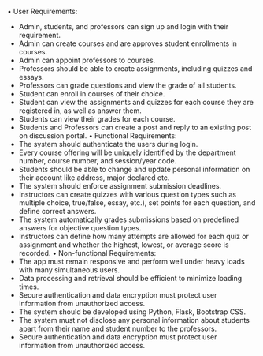 •	User Requirements:
-	Admin, students, and professors can sign up and login with their requirement.
-	Admin can create courses and are approves student enrollments in courses.
-	Admin can appoint professors to courses.
-	Professors should be able to create assignments, including quizzes and essays.
-	Professors can grade questions and view the grade of all students.
-	Student can enroll in courses of their choice.
-	Student can view the assignments and quizzes for each course they are registered in, as well as answer them. 
-	Students can view their grades for each course.
-	Students and Professors can create a post and reply to an existing post on discussion portal.
•	Functional Requirements:
-	The system should authenticate the users during login.
-	Every course offering will be uniquely identified by the department number, course number, and session/year code.
-	Students should be able to change and update personal information on their account like address, major declared etc.
-	The system should enforce assignment submission deadlines.
-	Instructors can create quizzes with various question types such as multiple choice, true/false, essay, etc.), set points for each question, and define correct answers.
-	The system automatically grades submissions based on predefined answers for objective question types.
-	Instructors can define how many attempts are allowed for each quiz or assignment and whether the highest, lowest, or average score is recorded.
•	Non-functional Requirements:
-	The app must remain responsive and perform well under heavy loads with many simultaneous users.
-	Data processing and retrieval should be efficient to minimize loading times.
-	Secure authentication and data encryption must protect user information from unauthorized access.
-	The system should be developed using Python, Flask, Bootstrap CSS.
-	The system must not disclose any personal information about students apart from their name and student number to the professors.
-	Secure authentication and data encryption must protect user information from unauthorized access.
